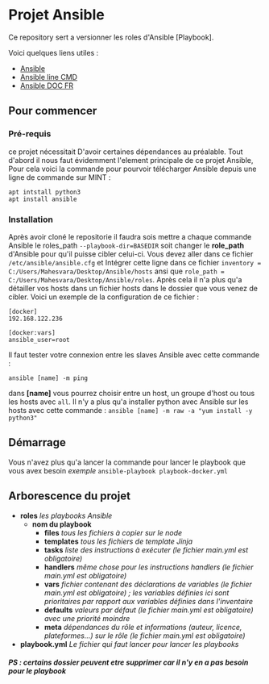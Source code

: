 # Projet Ansible

Ce repository sert a versionner les roles d'Ansible [Playbook].

Voici quelques liens utiles :
 * [Ansible](https://docs.ansible.com/ansible/latest/index.html)
 * [Ansible line CMD](https://d3vpasha.wordpress.com/2017/05/28/ansible-en-ligne-de-commande)
 * [Ansible DOC FR](https://iac.goffinet.org/ansible-fondamental)
 

## Pour commencer

### Pré-requis 
ce projet nécessitait D'avoir certaines dépendances au préalable.
Tout d'abord il nous faut évidemment l'element principale de ce projet Ansible, Pour cela voici la commande pour pourvoir télécharger Ansible depuis une ligne de commande sur MINT :
```shell script
apt intstall python3
apt install ansible
```

### Installation 

Après avoir cloné le repositorie il faudra sois mettre a chaque commande Ansible le roles_path `--playbook-dir=BASEDIR` soit changer le **role_path** d'Ansible pour qu'il puisse cibler celui-ci. Vous devez aller dans ce fichier `/etc/ansible/ansible.cfg` et Intégrer cette ligne dans ce fichier `inventory = C:/Users/Mahesvara/Desktop/Ansible/hosts` ansi que `role_path = C:/Users/Mahesvara/Desktop/Ansible/roles`.
Après cela il n'a plus qu'a détailler vos hosts dans un fichier hosts dans le dossier que vous venez de cibler. 
Voici un exemple de la configuration de ce fichier :
```shell script
[docker]
192.168.122.236

[docker:vars]
ansible_user=root
```
Il faut tester votre connexion entre les slaves Ansible avec cette commande :
```shell script
ansible [name] -m ping
```
dans **[name]** vous pourrez choisir entre un host, un groupe d'host ou tous les hosts avec `all`.
Il n'y a plus qu'a installer python avec Ansible sur les hosts avec cette commande : `ansible [name] -m raw -a "yum install -y python3"` 

## Démarrage

Vous n'avez plus qu'a lancer la commande pour lancer le playbook que vous avex besoin _exemple_ `ansible-playbook playbook-docker.yml`

## Arborescence du projet

* **roles**
    _les playbooks Ansible_  
	* **nom du playbook**
	    * **files**
            _tous les fichiers à copier sur le node_  
        * **templates**
            _tous les fichiers de template Jinja_    
        * **tasks**
            _liste des instructions à exécuter (le fichier main.yml est obligatoire)_
        * **handlers**
            _même chose pour les instructions handlers (le fichier main.yml est obligatoire)_
        * **vars**
            _fichier contenant des déclarations de variables (le fichier main.yml est obligatoire) ; les variables définies ici sont prioritaires par rapport aux variables définies dans l'inventaire_
        * **defaults**
            _valeurs par défaut (le fichier main.yml est obligatoire) avec une priorité moindre_
        * **meta**
            _dépendances du rôle et informations (auteur, licence, plateformes...) sur le rôle (le fichier main.yml est obligatoire)_
* **playbook.yml** 
    _Le fichier qui faut lancer pour lancer les playbooks_
    
##### _**PS : certains dossier peuvent etre supprimer car il n'y en a pas besoin pour le playbook**_

